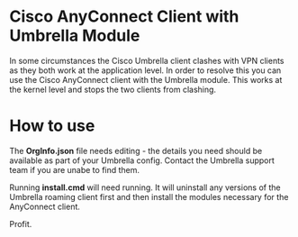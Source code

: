 <h1>Cisco AnyConnect Client with Umbrella Module</h1>
In some circumstances the Cisco Umbrella client clashes with VPN clients as they both work at the application level. In order to resolve this you can use the Cisco AnyConnect client with the Umbrella module. This works at the kernel level and stops the two clients from clashing.

<h1>How to use</h1>
The <b>OrgInfo.json</b> file needs editing - the details you need should be available as part of your Umbrella config. Contact the Umbrella support team if you are unabe to find them.

Running <b>install.cmd</b> will need running. It will uninstall any versions of the Umbrella roaming client first and then install the modules necessary for the AnyConnect client.

Profit.
